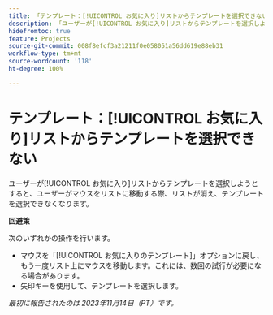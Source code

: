 ```yaml
---
title: 「テンプレート：[!UICONTROL お気に入り]リストからテンプレートを選択できない」
description: 「ユーザーが[!UICONTROL お気に入り]リストからテンプレートを選択しようとすると、ユーザーがマウスをリストに移動する際、リストが消え、テンプレートを選択できなくなります。」
hidefromtoc: true
feature: Projects
source-git-commit: 008f8efcf3a21211f0e058051a56dd619e88eb31
workflow-type: tm+mt
source-wordcount: '118'
ht-degree: 100%

---
```



# テンプレート：[!UICONTROL お気に入り]リストからテンプレートを選択できない

ユーザーが[!UICONTROL お気に入り]リストからテンプレートを選択しようとすると、ユーザーがマウスをリストに移動する際、リストが消え、テンプレートを選択できなくなります。

**回避策**

次のいずれかの操作を行います。

* マウスを「[!UICONTROL お気に入りのテンプレート]」オプションに戻し、もう一度リスト上にマウスを移動します。これには、数回の試行が必要になる場合があります。
* 矢印キーを使用して、テンプレートを選択します。

_最初に報告されたのは 2023年11月14日（PT）です。_
